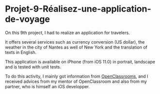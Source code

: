 # Projet-9-Réalisez-une-application-de-voyage

On this 9th project, I had to realize an application for travelers.

It offers several services such as currency conversion (US dollar), the weather in the city of Nantes as well of New York and the translation of texts in English.

This application is available on iPhone (from iOS 11.0) in portrait, landscape and is tested with unit tests.

To do this activity, I mainly got information from [OpenClassrooms](https://openclassrooms.com/fr/courses/4504841-gerez-la-navigation-et-les-formulaires-en-ios), and I received advices from my mentor of OpenClassroom and also from my partner, who is himself an iOS developper.
